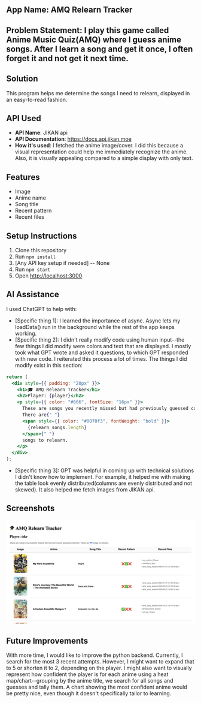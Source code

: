 ## App Name: AMQ Relearn Tracker

## Problem Statement: I play this game called Anime Music Quiz(AMQ) where I guess anime songs. After I learn a song and get it once, I often forget it and not get it next time. 

## Solution
This program helps me determine the songs I need to relearn, displayed in an easy-to-read fashion.

## API Used
- **API Name**: JIKAN api
- **API Documentation**: https://docs.api.jikan.moe
- **How it's used**: I fetched the anime image/cover. I did this because a visual representation could help me immediately recognize the anime. Also, it is visually appealing compared to a simple display with only text.

## Features
- Image
- Anime name
- Song title
- Recent pattern
- Recent files

## Setup Instructions
1. Clone this repository
2. Run `npm install`
3. [Any API key setup if needed] -- None
4. Run `npm start`
5. Open [http://localhost:3000](http://localhost:3000)

## AI Assistance
I used ChatGPT to help with:
- [Specific thing 1]: I learned the importance of async. Async lets my loadData() run in the background while the rest of the app keeps working. 
- [Specific thing 2]: I didn't really modify code using human input--the few things I did modify were colors and text that are displayed. I mostly took what GPT wrote and asked it questions, to which GPT responded with new code. I reiterated this process a lot of times. The things I did modify exist in this section:

```jsx
return (
  <div style={{ padding: "20px" }}>
    <h1>🎓 AMQ Relearn Tracker</h1>
    <h2>Player: {player}</h2>
    <p style={{ color: "#666", fontSize: "16px" }}>
      These are songs you recently missed but had previously guessed correctly.{" "}
      There are{" "}
      <span style={{ color: "#0070f3", fontWeight: "bold" }}>
        {relearn_songs.length}
      </span>{" "}
      songs to relearn.
    </p>
  </div>
);
```

- [Specific thing 3]: GPT was helpful in coming up with technical solutions I didn't know how to implement. For example, it helped me with making the table look evenly distributed(columns are evenly distributed and not skewed). It also helped me fetch images from JIKAN api. 

## Screenshots
![App Screenshot](public/screenshot.png?v=2)

## Future Improvements
With more time, I would like to improve the python backend. Currently, I search for the most 3 recent attempts. However, I might want to expand that to 5 or shorten it to 2, depending on the player. I might also want to visually represent how confident the player is for each anime using a heat map/chart--grouping by the anime title, we search for all songs and guesses and tally them. A chart showing the most confident anime would be pretty nice, even though it doesn't specifically tailor to learning. 
